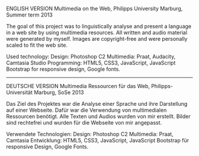 ENGLISH VERSION
Multimedia on the Web, Philipps University Marburg, Summer term 2013

The goal of this project was to linguistically analyse and present a language in a web site by using multimedia resources. All written and audio material were generated by myself. Images are copyright-free and were personally scaled to fit the web site.

Used technology:
Design: Photoshop C2
Multimedia: Praat, Audacity, Camtasia Studio
Programming: HTML5, CSS3, JavaScript, JavaScript Bootstrap for responsive design, Google fonts.

------------------------------------------------------------------------------------------------------------------------
DEUTSCHE VERSION
Multimedia Ressourcen für das Web, Philipps-Universität Marburg, SoSe 2013

Das Ziel des Projektes war die Analyse einer Sprache und ihre Darstellung auf einer Webseite. Dafür war die Verwendung von multimedialen Ressourcen benötigt. Alle Texten und Audios wurden von mir erstellt. Bilder sind rechtefrei und wurden für die Webseite von mir angepasst.

Verwendete Technologien:
Design: Photoshop C2
Multimedia: Praat, Camtasia
Entwicklung: HTML5, CSS3, JavaScript, JavaScript Bootstrap für responsive Design, Google Fonts.
